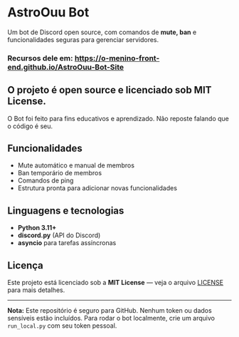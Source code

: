 # AstroOuu Bot

Um bot de Discord open source, com comandos de **mute, ban** e funcionalidades seguras para gerenciar servidores.
### Recursos dele em: https://o-menino-front-end.github.io/AstroOuu-Bot-Site

O projeto é **open source** e licenciado sob **MIT License**.  
---------------------------
O Bot foi feito para fins educativos e aprendizado. Não reposte falando que o código é seu.

## Funcionalidades
- Mute automático e manual de membros
- Ban temporário de membros
- Comandos de ping
- Estrutura pronta para adicionar novas funcionalidades

## Linguagens e tecnologias
- **Python 3.11+**
- **discord.py** (API do Discord)
- **asyncio** para tarefas assíncronas

## Licença
Este projeto está licenciado sob a **MIT License** — veja o arquivo [LICENSE](LICENSE) para mais detalhes.

---

**Nota:** Este repositório é seguro para GitHub. Nenhum token ou dados sensíveis estão incluídos. Para rodar o bot localmente, crie um arquivo `run_local.py` com seu token pessoal.
